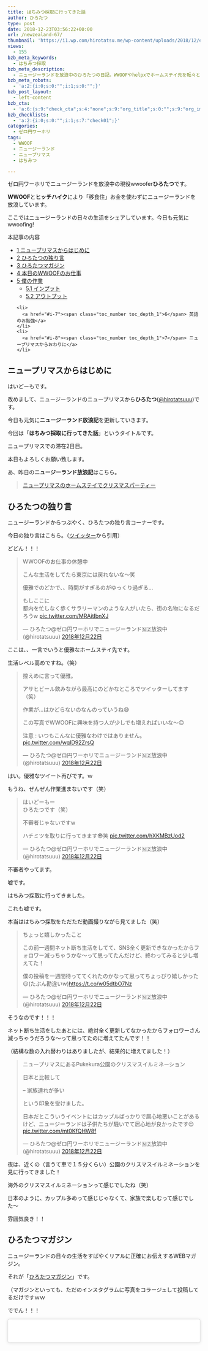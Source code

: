 ```yaml
---
title: はちみつ採取に行ってきた話
author: ひろたつ
type: post
date: 2018-12-23T03:56:22+00:00
url: /newzealand-67/
thumbnail: 'https://i1.wp.com/hirotatsu.me/wp-content/uploads/2018/12/e7f7b4e90f0ed731642a56c76a750cfa.png?fit=304%2C171&ssl=1'
views:
  - 155
bzb_meta_keywords:
  - はちみつ採取
bzb_meta_description:
  - ニュージーランドを放浪中のひろたつの日記。WWOOFやhelpxでホームステイ先を転々とし、ヒッチハイクで移動する。今日も元気にwwoofing！
bzb_meta_robots:
  - 'a:2:{i:0;s:0:"";i:1;s:0:"";}'
bzb_post_layout:
  - left-content
bzb_cta:
  - 'a:6:{s:9:"check_cta";s:4:"none";s:9:"org_title";s:0:"";s:9:"org_image";s:0:"";s:11:"org_content";s:0:"";s:15:"org_button_text";s:0:"";s:14:"org_button_url";s:0:"";}'
bzb_checklists:
  - 'a:2:{i:0;s:0:"";i:1;s:7:"check01";}'
categories:
  - ゼロ円ワーホリ
tags:
  - WWOOF
  - ニュージーランド
  - ニュープリマス
  - はちみつ

---
```

ゼロ円ワーホリでニュージーランドを放浪中の現役wwoofer**ひろたつ**です。
  
**WWOOF**と**ヒッチハイク**により「移食住」お金を使わずにニュージーランドを放浪しています。
  
ここではニュージーランドの日々の生活をシェアしています。今日も元気にwwoofing!

<!--more-->

<div id="toc_container" class="toc_transparent no_bullets">
  <p class="toc_title">
    本記事の内容
  </p>
  
  <ul class="toc_list">
    <li>
      <a href="#i"><span class="toc_number toc_depth_1">1</span> ニュープリマスからはじめに</a>
    </li>
    <li>
      <a href="#i-2"><span class="toc_number toc_depth_1">2</span> ひろたつの独り言</a>
    </li>
    <li>
      <a href="#i-3"><span class="toc_number toc_depth_1">3</span> ひろたつマガジン</a>
    </li>
    <li>
      <a href="#WWOOF"><span class="toc_number toc_depth_1">4</span> 本日のWWOOFのお仕事</a>
    </li>
    <li>
      <a href="#i-4"><span class="toc_number toc_depth_1">5</span> 僕の作業</a><ul>
        <li>
          <a href="#i-5"><span class="toc_number toc_depth_2">5.1</span> インプット</a>
        </li>
        <li>
          <a href="#i-6"><span class="toc_number toc_depth_2">5.2</span> アウトプット</a>
        </li>
      </ul>
    </li>
    
    <li>
      <a href="#i-7"><span class="toc_number toc_depth_1">6</span> 英語のお勉強</a>
    </li>
    <li>
      <a href="#i-8"><span class="toc_number toc_depth_1">7</span> ニュープリマスからおわりに</a>
    </li>
  </ul>
</div>

## <span id="i">ニュープリマスからはじめに</span>

はいどーもです。
  
改めまして、ニュージーランドのニュープリマスから**ひろたつ**</a>(<a href="https://twitter.com/hirotatsuuu" rel="noopener" target="_blank">@hirotatsuuu</a>)です。
  
今日も元気に**ニュージーランド放浪記**を更新していきます。

今回は「**はちみつ採取に行ってきた話**」というタイトルです。

ニュープリマスでの滞在2日目。

本日もよろしくお願い致します。

あ、昨日の**ニュージーランド放浪記**はこちら。

<blockquote class="wp-embedded-content" data-secret="zlNte972NB">
  <p>
    <a href="https://hirotatsu.me/newzealand-66/">ニュープリマスのホームステイでクリスマスパーティー</a>
  </p>
</blockquote>

<iframe class="wp-embedded-content" sandbox="allow-scripts" security="restricted" style="position: absolute; clip: rect(1px, 1px, 1px, 1px);" src="https://hirotatsu.me/newzealand-66/embed/#?secret=zlNte972NB" data-secret="zlNte972NB" width="500" height="282" title="&#8220;ニュープリマスのホームステイでクリスマスパーティー&#8221; &#8212; 世界のひろたつから" frameborder="0" marginwidth="0" marginheight="0" scrolling="no"></iframe>

## <span id="i-2">ひろたつの独り言</span>

ニュージーランドからつぶやく、ひろたつの独り言コーナーです。

今日の独り言はこちら。（<a href="https://twitter.com/hirotatsuuu" rel="noopener" target="_blank">ツイッター</a>から引用）

どどん！！！

<blockquote class="twitter-tweet" data-lang="ja">
  <p lang="ja" dir="ltr">
    WWOOFのお仕事の休憩中
  </p>
  
  <p>
    こんな生活をしてたら東京には戻れないな〜笑
  </p>
  
  <p>
    優雅でのどかで、、時間がすぎるのがゆっくり過ぎる&#8230;
  </p>
  
  <p>
    もしここに<br />都内を忙しなく歩くサラリーマンのような人がいたら、街の名物になるだろうw <a href="https://t.co/MRAitIbnXJ">pic.twitter.com/MRAitIbnXJ</a>
  </p>
  
  <p>
    &mdash; ひろたつ@ゼロ円ワーホリでニュージーランド🇳🇿放浪中 (@hirotatsuuu) <a href="https://twitter.com/hirotatsuuu/status/1076266548858253312?ref_src=twsrc%5Etfw">2018年12月22日</a>
  </p>
</blockquote>



ここは、、一言でいうと優雅なホームステイ先です。
  
生活レベル高めですね。（笑）

<blockquote class="twitter-tweet" data-lang="ja">
  <p lang="ja" dir="ltr">
    控えめに言って優雅。
  </p>
  
  <p>
    アサヒビール飲みながら最高にのどかなところでツイッターしてます（笑）
  </p>
  
  <p>
    作業が&#8230;はかどらないのなんのっていうね😅
  </p>
  
  <p>
    この写真でWWOOFに興味を持つ人が少しでも増えればいいな〜😌
  </p>
  
  <p>
    注意 : いつもこんなに優雅なわけではありません。 <a href="https://t.co/wqID92ZrsQ">pic.twitter.com/wqID92ZrsQ</a>
  </p>
  
  <p>
    &mdash; ひろたつ@ゼロ円ワーホリでニュージーランド🇳🇿放浪中 (@hirotatsuuu) <a href="https://twitter.com/hirotatsuuu/status/1076329601754816512?ref_src=twsrc%5Etfw">2018年12月22日</a>
  </p>
</blockquote>



はい。優雅なツイート再びです。ｗ
  
もうね、ぜんぜん作業進まないです（笑）

<blockquote class="twitter-tweet" data-lang="ja">
  <p lang="ja" dir="ltr">
    はいどーもー<br />ひろたつです（笑）
  </p>
  
  <p>
    不審者じゃないですw
  </p>
  
  <p>
    ハチミツを取りに行ってきます😎笑 <a href="https://t.co/hXKMBzUod2">pic.twitter.com/hXKMBzUod2</a>
  </p>
  
  <p>
    &mdash; ひろたつ@ゼロ円ワーホリでニュージーランド🇳🇿放浪中 (@hirotatsuuu) <a href="https://twitter.com/hirotatsuuu/status/1076296310943170562?ref_src=twsrc%5Etfw">2018年12月22日</a>
  </p>
</blockquote>



不審者やってます。

嘘です。

はちみつ採取に行ってきました。

これも嘘です。

本当ははちみつ採取をただただ動画撮りながら見てました（笑）

<blockquote class="twitter-tweet" data-lang="ja">
  <p lang="ja" dir="ltr">
    ちょっと嬉しかったこと
  </p>
  
  <p>
    この前一週間ネット断ち生活をしてて、SNS全く更新できなかったからフォロワー減っちゃうかな〜って思ってたんだけど、終わってみると少し増えてた！
  </p>
  
  <p>
    僕の投稿を一週間待っててくれたのかなって思ってちょっぴり嬉しかった😌(たぶん勘違いw)<a href="https://t.co/w05dtbO7Nz">https://t.co/w05dtbO7Nz</a>
  </p>
  
  <p>
    &mdash; ひろたつ@ゼロ円ワーホリでニュージーランド🇳🇿放浪中 (@hirotatsuuu) <a href="https://twitter.com/hirotatsuuu/status/1076302409171841024?ref_src=twsrc%5Etfw">2018年12月22日</a>
  </p>
</blockquote>



そうなのです！！！
  
ネット断ち生活をしたあとには、絶対全く更新してなかったからフォロワーさん減っちゃうだろうな〜って思ってたのに増えてたんです！！
  
（結構な数の入れ替わりはありましたが、結果的に増えてました！）

<blockquote class="twitter-tweet" data-lang="ja">
  <p lang="ja" dir="ltr">
    ニュープリマスにあるPukekura公園のクリスマスイルミネーション
  </p>
  
  <p>
    日本と比較して
  </p>
  
  <p>
    &#8211; 家族連れが多い
  </p>
  
  <p>
    という印象を受けました。
  </p>
  
  <p>
    日本だとこういうイベントにはカップルばっかりで居心地悪いことがあるけど、ニュージーランドは子供たちが騒いでて居心地が良かったです😌 <a href="https://t.co/mt0KfQHW8f">pic.twitter.com/mt0KfQHW8f</a>
  </p>
  
  <p>
    &mdash; ひろたつ@ゼロ円ワーホリでニュージーランド🇳🇿放浪中 (@hirotatsuuu) <a href="https://twitter.com/hirotatsuuu/status/1076421175360741376?ref_src=twsrc%5Etfw">2018年12月22日</a>
  </p>
</blockquote>



夜は、近くの（言うて車で１５分くらい）公園のクリスマスイルミネーションを見に行ってきました！
  
海外のクリスマスイルミネーションって感じでしたね（笑）
  
日本のように、カップル多めって感じじゃなくて、家族で楽しむって感じでした〜
  
雰囲気良き！！

## <span id="i-3">ひろたつマガジン</span>

ニュージーランドの日々の生活をすばやくリアルに正確にお伝えするWEBマガジン。
  
それが「<a href="https://www.instagram.com/hirotatsu_mag" rel="noopener" target="_blank">ひろたつマガジン</a>」です。
  
（マガジンといっても、ただのインスタグラムに写真をコラージュして投稿してるだけですｗｗ

ででん！！！

<blockquote class="instagram-media" data-instgrm-permalink="https://www.instagram.com/p/Brr9soJAhc2/?utm_source=ig_embed&utm_medium=loading" data-instgrm-version="12" style=" background:#FFF; border:0; border-radius:3px; box-shadow:0 0 1px 0 rgba(0,0,0,0.5),0 1px 10px 0 rgba(0,0,0,0.15); margin: 1px; max-width:540px; min-width:326px; padding:0; width:99.375%; width:-webkit-calc(100% - 2px); width:calc(100% - 2px);">
  <div style="padding:16px;">
    <a href="https://www.instagram.com/p/Brr9soJAhc2/?utm_source=ig_embed&utm_medium=loading" style=" background:#FFFFFF; line-height:0; padding:0 0; text-align:center; text-decoration:none; width:100%;" target="_blank"> </p> 
    
    <div style=" display: flex; flex-direction: row; align-items: center;">
      <div style="background-color: #F4F4F4; border-radius: 50%; flex-grow: 0; height: 40px; margin-right: 14px; width: 40px;">
      </div>
      
      <div style="display: flex; flex-direction: column; flex-grow: 1; justify-content: center;">
        <div style=" background-color: #F4F4F4; border-radius: 4px; flex-grow: 0; height: 14px; margin-bottom: 6px; width: 100px;">
        </div>
        
        <div style=" background-color: #F4F4F4; border-radius: 4px; flex-grow: 0; height: 14px; width: 60px;">
        </div>
      </div>
    </div>
    
    <div style="padding: 19% 0;">
    </div>
    
    <div style="display:block; height:50px; margin:0 auto 12px; width:50px;">
      <svg width="50px" height="50px" viewBox="0 0 60 60" version="1.1" xmlns="https://www.w3.org/2000/svg" xmlns:xlink="https://www.w3.org/1999/xlink"><g stroke="none" stroke-width="1" fill="none" fill-rule="evenodd"><g transform="translate(-511.000000, -20.000000)" fill="#000000"><g><path d="M556.869,30.41 C554.814,30.41 553.148,32.076 553.148,34.131 C553.148,36.186 554.814,37.852 556.869,37.852 C558.924,37.852 560.59,36.186 560.59,34.131 C560.59,32.076 558.924,30.41 556.869,30.41 M541,60.657 C535.114,60.657 530.342,55.887 530.342,50 C530.342,44.114 535.114,39.342 541,39.342 C546.887,39.342 551.658,44.114 551.658,50 C551.658,55.887 546.887,60.657 541,60.657 M541,33.886 C532.1,33.886 524.886,41.1 524.886,50 C524.886,58.899 532.1,66.113 541,66.113 C549.9,66.113 557.115,58.899 557.115,50 C557.115,41.1 549.9,33.886 541,33.886 M565.378,62.101 C565.244,65.022 564.756,66.606 564.346,67.663 C563.803,69.06 563.154,70.057 562.106,71.106 C561.058,72.155 560.06,72.803 558.662,73.347 C557.607,73.757 556.021,74.244 553.102,74.378 C549.944,74.521 548.997,74.552 541,74.552 C533.003,74.552 532.056,74.521 528.898,74.378 C525.979,74.244 524.393,73.757 523.338,73.347 C521.94,72.803 520.942,72.155 519.894,71.106 C518.846,70.057 518.197,69.06 517.654,67.663 C517.244,66.606 516.755,65.022 516.623,62.101 C516.479,58.943 516.448,57.996 516.448,50 C516.448,42.003 516.479,41.056 516.623,37.899 C516.755,34.978 517.244,33.391 517.654,32.338 C518.197,30.938 518.846,29.942 519.894,28.894 C520.942,27.846 521.94,27.196 523.338,26.654 C524.393,26.244 525.979,25.756 528.898,25.623 C532.057,25.479 533.004,25.448 541,25.448 C548.997,25.448 549.943,25.479 553.102,25.623 C556.021,25.756 557.607,26.244 558.662,26.654 C560.06,27.196 561.058,27.846 562.106,28.894 C563.154,29.942 563.803,30.938 564.346,32.338 C564.756,33.391 565.244,34.978 565.378,37.899 C565.522,41.056 565.552,42.003 565.552,50 C565.552,57.996 565.522,58.943 565.378,62.101 M570.82,37.631 C570.674,34.438 570.167,32.258 569.425,30.349 C568.659,28.377 567.633,26.702 565.965,25.035 C564.297,23.368 562.623,22.342 560.652,21.575 C558.743,20.834 556.562,20.326 553.369,20.18 C550.169,20.033 549.148,20 541,20 C532.853,20 531.831,20.033 528.631,20.18 C525.438,20.326 523.257,20.834 521.349,21.575 C519.376,22.342 517.703,23.368 516.035,25.035 C514.368,26.702 513.342,28.377 512.574,30.349 C511.834,32.258 511.326,34.438 511.181,37.631 C511.035,40.831 511,41.851 511,50 C511,58.147 511.035,59.17 511.181,62.369 C511.326,65.562 511.834,67.743 512.574,69.651 C513.342,71.625 514.368,73.296 516.035,74.965 C517.703,76.634 519.376,77.658 521.349,78.425 C523.257,79.167 525.438,79.673 528.631,79.82 C531.831,79.965 532.853,80.001 541,80.001 C549.148,80.001 550.169,79.965 553.369,79.82 C556.562,79.673 558.743,79.167 560.652,78.425 C562.623,77.658 564.297,76.634 565.965,74.965 C567.633,73.296 568.659,71.625 569.425,69.651 C570.167,67.743 570.674,65.562 570.82,62.369 C570.966,59.17 571,58.147 571,50 C571,41.851 570.966,40.831 570.82,37.631"></path></g></g></g></svg>
    </div>
    
    <div style="padding-top: 8px;">
      <div style=" color:#3897f0; font-family:Arial,sans-serif; font-size:14px; font-style:normal; font-weight:550; line-height:18px;">
        View this post on Instagram
      </div>
    </div>
    
    <div style="padding: 12.5% 0;">
    </div>
    
    <div style="display: flex; flex-direction: row; margin-bottom: 14px; align-items: center;">
      <div>
        <div style="background-color: #F4F4F4; border-radius: 50%; height: 12.5px; width: 12.5px; transform: translateX(0px) translateY(7px);">
        </div>
        
        <div style="background-color: #F4F4F4; height: 12.5px; transform: rotate(-45deg) translateX(3px) translateY(1px); width: 12.5px; flex-grow: 0; margin-right: 14px; margin-left: 2px;">
        </div>
        
        <div style="background-color: #F4F4F4; border-radius: 50%; height: 12.5px; width: 12.5px; transform: translateX(9px) translateY(-18px);">
        </div>
      </div>
      
      <div style="margin-left: 8px;">
        <div style=" background-color: #F4F4F4; border-radius: 50%; flex-grow: 0; height: 20px; width: 20px;">
        </div>
        
        <div style=" width: 0; height: 0; border-top: 2px solid transparent; border-left: 6px solid #f4f4f4; border-bottom: 2px solid transparent; transform: translateX(16px) translateY(-4px) rotate(30deg)">
        </div>
      </div>
      
      <div style="margin-left: auto;">
        <div style=" width: 0px; border-top: 8px solid #F4F4F4; border-right: 8px solid transparent; transform: translateY(16px);">
        </div>
        
        <div style=" background-color: #F4F4F4; flex-grow: 0; height: 12px; width: 16px; transform: translateY(-4px);">
        </div>
        
        <div style=" width: 0; height: 0; border-top: 8px solid #F4F4F4; border-left: 8px solid transparent; transform: translateY(-4px) translateX(8px);">
        </div>
      </div>
    </div>
    
    <div style="display: flex; flex-direction: column; flex-grow: 1; justify-content: center; margin-bottom: 24px;">
      <div style=" background-color: #F4F4F4; border-radius: 4px; flex-grow: 0; height: 14px; margin-bottom: 6px; width: 224px;">
      </div>
      
      <div style=" background-color: #F4F4F4; border-radius: 4px; flex-grow: 0; height: 14px; width: 144px;">
      </div>
    </div>
    
    <p>
      </a>
    </p>
    
    <p style=" color:#c9c8cd; font-family:Arial,sans-serif; font-size:14px; line-height:17px; margin-bottom:0; margin-top:8px; overflow:hidden; padding:8px 0 7px; text-align:center; text-overflow:ellipsis; white-space:nowrap;">
      <a href="https://www.instagram.com/p/Brr9soJAhc2/?utm_source=ig_embed&utm_medium=loading" style=" color:#c9c8cd; font-family:Arial,sans-serif; font-size:14px; font-style:normal; font-weight:normal; line-height:17px; text-decoration:none;" target="_blank">ひろたつマガジンさん(@hirotatsu_mag)がシェアした投稿</a> &#8211; <time style=" font-family:Arial,sans-serif; font-size:14px; line-height:17px;" datetime="2018-12-22T10:52:39+00:00">2018年12月月22日午前2時52分PST</time>
    </p></div> </blockquote> 
    
    <p>
    </p>
    
    <blockquote class="instagram-media" data-instgrm-permalink="https://www.instagram.com/p/Brr9_-1gdQS/?utm_source=ig_embed&utm_medium=loading" data-instgrm-version="12" style=" background:#FFF; border:0; border-radius:3px; box-shadow:0 0 1px 0 rgba(0,0,0,0.5),0 1px 10px 0 rgba(0,0,0,0.15); margin: 1px; max-width:540px; min-width:326px; padding:0; width:99.375%; width:-webkit-calc(100% - 2px); width:calc(100% - 2px);">
      <div style="padding:16px;">
        <a href="https://www.instagram.com/p/Brr9_-1gdQS/?utm_source=ig_embed&utm_medium=loading" style=" background:#FFFFFF; line-height:0; padding:0 0; text-align:center; text-decoration:none; width:100%;" target="_blank"> </p> 
        
        <div style=" display: flex; flex-direction: row; align-items: center;">
          <div style="background-color: #F4F4F4; border-radius: 50%; flex-grow: 0; height: 40px; margin-right: 14px; width: 40px;">
          </div>
          
          <div style="display: flex; flex-direction: column; flex-grow: 1; justify-content: center;">
            <div style=" background-color: #F4F4F4; border-radius: 4px; flex-grow: 0; height: 14px; margin-bottom: 6px; width: 100px;">
            </div>
            
            <div style=" background-color: #F4F4F4; border-radius: 4px; flex-grow: 0; height: 14px; width: 60px;">
            </div>
          </div>
        </div>
        
        <div style="padding: 19% 0;">
        </div>
        
        <div style="display:block; height:50px; margin:0 auto 12px; width:50px;">
          <svg width="50px" height="50px" viewBox="0 0 60 60" version="1.1" xmlns="https://www.w3.org/2000/svg" xmlns:xlink="https://www.w3.org/1999/xlink"><g stroke="none" stroke-width="1" fill="none" fill-rule="evenodd"><g transform="translate(-511.000000, -20.000000)" fill="#000000"><g><path d="M556.869,30.41 C554.814,30.41 553.148,32.076 553.148,34.131 C553.148,36.186 554.814,37.852 556.869,37.852 C558.924,37.852 560.59,36.186 560.59,34.131 C560.59,32.076 558.924,30.41 556.869,30.41 M541,60.657 C535.114,60.657 530.342,55.887 530.342,50 C530.342,44.114 535.114,39.342 541,39.342 C546.887,39.342 551.658,44.114 551.658,50 C551.658,55.887 546.887,60.657 541,60.657 M541,33.886 C532.1,33.886 524.886,41.1 524.886,50 C524.886,58.899 532.1,66.113 541,66.113 C549.9,66.113 557.115,58.899 557.115,50 C557.115,41.1 549.9,33.886 541,33.886 M565.378,62.101 C565.244,65.022 564.756,66.606 564.346,67.663 C563.803,69.06 563.154,70.057 562.106,71.106 C561.058,72.155 560.06,72.803 558.662,73.347 C557.607,73.757 556.021,74.244 553.102,74.378 C549.944,74.521 548.997,74.552 541,74.552 C533.003,74.552 532.056,74.521 528.898,74.378 C525.979,74.244 524.393,73.757 523.338,73.347 C521.94,72.803 520.942,72.155 519.894,71.106 C518.846,70.057 518.197,69.06 517.654,67.663 C517.244,66.606 516.755,65.022 516.623,62.101 C516.479,58.943 516.448,57.996 516.448,50 C516.448,42.003 516.479,41.056 516.623,37.899 C516.755,34.978 517.244,33.391 517.654,32.338 C518.197,30.938 518.846,29.942 519.894,28.894 C520.942,27.846 521.94,27.196 523.338,26.654 C524.393,26.244 525.979,25.756 528.898,25.623 C532.057,25.479 533.004,25.448 541,25.448 C548.997,25.448 549.943,25.479 553.102,25.623 C556.021,25.756 557.607,26.244 558.662,26.654 C560.06,27.196 561.058,27.846 562.106,28.894 C563.154,29.942 563.803,30.938 564.346,32.338 C564.756,33.391 565.244,34.978 565.378,37.899 C565.522,41.056 565.552,42.003 565.552,50 C565.552,57.996 565.522,58.943 565.378,62.101 M570.82,37.631 C570.674,34.438 570.167,32.258 569.425,30.349 C568.659,28.377 567.633,26.702 565.965,25.035 C564.297,23.368 562.623,22.342 560.652,21.575 C558.743,20.834 556.562,20.326 553.369,20.18 C550.169,20.033 549.148,20 541,20 C532.853,20 531.831,20.033 528.631,20.18 C525.438,20.326 523.257,20.834 521.349,21.575 C519.376,22.342 517.703,23.368 516.035,25.035 C514.368,26.702 513.342,28.377 512.574,30.349 C511.834,32.258 511.326,34.438 511.181,37.631 C511.035,40.831 511,41.851 511,50 C511,58.147 511.035,59.17 511.181,62.369 C511.326,65.562 511.834,67.743 512.574,69.651 C513.342,71.625 514.368,73.296 516.035,74.965 C517.703,76.634 519.376,77.658 521.349,78.425 C523.257,79.167 525.438,79.673 528.631,79.82 C531.831,79.965 532.853,80.001 541,80.001 C549.148,80.001 550.169,79.965 553.369,79.82 C556.562,79.673 558.743,79.167 560.652,78.425 C562.623,77.658 564.297,76.634 565.965,74.965 C567.633,73.296 568.659,71.625 569.425,69.651 C570.167,67.743 570.674,65.562 570.82,62.369 C570.966,59.17 571,58.147 571,50 C571,41.851 570.966,40.831 570.82,37.631"></path></g></g></g></svg>
        </div>
        
        <div style="padding-top: 8px;">
          <div style=" color:#3897f0; font-family:Arial,sans-serif; font-size:14px; font-style:normal; font-weight:550; line-height:18px;">
            View this post on Instagram
          </div>
        </div>
        
        <div style="padding: 12.5% 0;">
        </div>
        
        <div style="display: flex; flex-direction: row; margin-bottom: 14px; align-items: center;">
          <div>
            <div style="background-color: #F4F4F4; border-radius: 50%; height: 12.5px; width: 12.5px; transform: translateX(0px) translateY(7px);">
            </div>
            
            <div style="background-color: #F4F4F4; height: 12.5px; transform: rotate(-45deg) translateX(3px) translateY(1px); width: 12.5px; flex-grow: 0; margin-right: 14px; margin-left: 2px;">
            </div>
            
            <div style="background-color: #F4F4F4; border-radius: 50%; height: 12.5px; width: 12.5px; transform: translateX(9px) translateY(-18px);">
            </div>
          </div>
          
          <div style="margin-left: 8px;">
            <div style=" background-color: #F4F4F4; border-radius: 50%; flex-grow: 0; height: 20px; width: 20px;">
            </div>
            
            <div style=" width: 0; height: 0; border-top: 2px solid transparent; border-left: 6px solid #f4f4f4; border-bottom: 2px solid transparent; transform: translateX(16px) translateY(-4px) rotate(30deg)">
            </div>
          </div>
          
          <div style="margin-left: auto;">
            <div style=" width: 0px; border-top: 8px solid #F4F4F4; border-right: 8px solid transparent; transform: translateY(16px);">
            </div>
            
            <div style=" background-color: #F4F4F4; flex-grow: 0; height: 12px; width: 16px; transform: translateY(-4px);">
            </div>
            
            <div style=" width: 0; height: 0; border-top: 8px solid #F4F4F4; border-left: 8px solid transparent; transform: translateY(-4px) translateX(8px);">
            </div>
          </div>
        </div>
        
        <div style="display: flex; flex-direction: column; flex-grow: 1; justify-content: center; margin-bottom: 24px;">
          <div style=" background-color: #F4F4F4; border-radius: 4px; flex-grow: 0; height: 14px; margin-bottom: 6px; width: 224px;">
          </div>
          
          <div style=" background-color: #F4F4F4; border-radius: 4px; flex-grow: 0; height: 14px; width: 144px;">
          </div>
        </div>
        
        <p>
          </a>
        </p>
        
        <p style=" color:#c9c8cd; font-family:Arial,sans-serif; font-size:14px; line-height:17px; margin-bottom:0; margin-top:8px; overflow:hidden; padding:8px 0 7px; text-align:center; text-overflow:ellipsis; white-space:nowrap;">
          <a href="https://www.instagram.com/p/Brr9_-1gdQS/?utm_source=ig_embed&utm_medium=loading" style=" color:#c9c8cd; font-family:Arial,sans-serif; font-size:14px; font-style:normal; font-weight:normal; line-height:17px; text-decoration:none;" target="_blank">ひろたつマガジンさん(@hirotatsu_mag)がシェアした投稿</a> &#8211; <time style=" font-family:Arial,sans-serif; font-size:14px; line-height:17px;" datetime="2018-12-22T10:55:18+00:00">2018年12月月22日午前2時55分PST</time>
        </p></div> </blockquote> 
        
        <p>
        </p>
        
        <p>
          今日は優雅な一日となりました。
        </p>
        
        <p>
          午前中はWWOOFのお仕事をして、午後ははちみつ採取からのホームステイ先にお客さんがぞろぞろと来て、、、簡単なパーティー？が。<br /> クリスマスシーズンだからですかね、？<br /> お酒ばっかり飲んでます〜（笑）
        </p>
        
        <p>
          はちみつ採取は、、、
        </p>
        
        <p>
          よだれが、、足りない。。。<br /> うまそすぎるのだよ、全く。
        </p>
        
        <p>
          甘党の僕は、黄色いくまさんと肩を並べるくらいはちみつが大好物なので、エンドレスよだれを体感しました。<br /> 茶色いツボにたっぷりのはちみつを入れて、直接手を突っ込んで舐め回したい。
        </p>
        
        <p>
          僕は欲を抑えるのに必死でした。
        </p>
        
        <p>
          残った部分をぺろりと舐めると、、体中に「甘さ」が行き渡りました。<br /> これこそ生き地獄。<br /> はちみつ欲が刺激されすぎて、、、
        </p>
        
        <p>
          結果、ツイッターに籠もっていました（笑）<br /> 現実逃避ってやつですｗｗ
        </p>
        
        <p>
          そのおかげもあって、ツイッターは捗りましたが、作業は捗りませんでした。<br /> 理由ははちみつにすり替えてますが、実際は優雅度です。
        </p>
        
        <p>
          こんなに優雅な生活をしてよいのだろうか。<br /> と考えていると、気づけば夕ご飯の時間になっていました。
        </p>
        
        <p>
          これも理由としては違います。
        </p>
        
        <p>
          作業が進まなかった本当の理由は、
        </p>
        
        <p>
          「お酒が入ってたから」
        </p>
        
        <p>
          ですねｗ
        </p>
        
        <p>
          以上。ｗｗｗ
        </p>
        
        <p>
          フォローお待ちしてます😉<br /> 👉<a href="https://www.instagram.com/hirotatsu_mag" rel="noopener" target="_blank">ひろたつマガジン</a>
        </p>
        
        <p>
          あ、こちらもよければぜひぜひ〜（一応本垢ｗ<br /> 👉<a href="https://www.instagram.com/hirotatsuuuu" rel="noopener" target="_blank">世界のひろたつから</a>
        </p>
        
        <h2>
          <span id="WWOOF">本日のWWOOFのお仕事</span>
        </h2>
        
        <blockquote class="twitter-tweet" data-lang="ja">
          <p lang="ja" dir="ltr">
            今日のWWOOFのお仕事
          </p>
          
          <p>
            &#8211; 洗濯物畳む<br />&#8211; お庭にバーク(湿った細かい木)を敷き詰める<br />&#8211; ハチミツ採取
          </p>
          
          <p>
            ハチミツ採取は、、、よだれが足りなくなりました🤤🤤🤤
          </p>
          
          <p>
            ホストは「少しタイミングが早くて全然取れなかった」と言ってましたが、2リットルのハチミツが取れたそうです&#8230;基準がわからん😅 <a href="https://t.co/4cYy87jv5x">pic.twitter.com/4cYy87jv5x</a>
          </p>
          
          <p>
            &mdash; ひろたつ@ゼロ円ワーホリでニュージーランド🇳🇿放浪中 (@hirotatsuuu) <a href="https://twitter.com/hirotatsuuu/status/1076426737657905152?ref_src=twsrc%5Etfw">2018年12月22日</a>
          </p>
        </blockquote>
        
        <p>
        </p>
        
        <p>
          実際ははちみつ採取はWWOOFのお仕事ではないですｗ<br /> だって仕事してないもんｗｗｗ
        </p>
        
        <p>
          午前中の「バークの敷き詰め」がメインのお仕事でした。
        </p>
        
        <p>
          今回は、なんか他のウーファーではないんですが、助っ人外国人がいましたｗ<br /> どういう立ち位置の人なのか最後までよくわかりませんでしたが、<br /> 一緒に作業をして、一緒に休憩して、一緒にランチを食べて、一緒にはちみつ採取しましたｗ
        </p>
        
        <p>
          誰だったんだ、、、一体。。
        </p>
        
        <h2>
          <span id="i-4">僕の作業</span>
        </h2>
        
        <p>
          本日、僕が行ったインプットやアウトプット、その他諸々をシェアします。<br /> （遊んでばっかりじゃないですよってことを伝えるために、、、
        </p>
        
        <p>
          何かの参考になればと思います。
        </p>
        
        <h3>
          <span id="i-5">インプット</span>
        </h3>
        
        <p>
          うーん、、忘れたｗｗｗ
        </p>
        
        <p>
          前日分のインプットって何やったか忘れますよね（笑）<br /> 今日からインプットした内容はメモしておかないと。。。
        </p>
        
        <h3>
          <span id="i-6">アウトプット</span>
        </h3>
        
        <ul>
          <li>
            ツイート 7件
          </li>
          <li>
            インスタ 2件
          </li>
          <li>
            ブログ 1件
          </li>
        </ul>
        
        <p>
          よく考えたら、、インスタっていくつもアカウントあって、全部同時並行で運用しているから、、全部入れるのか微妙なところだな〜と。<br /> だって投稿してる写真はほぼ一緒なんですもん。。
        </p>
        
        <p>
          加工したり、内容が違ったりはありますが。
        </p>
        
        <p>
          どうしよう、、ッテ感じ。
        </p>
        
        <h2>
          <span id="i-7">英語のお勉強</span>
        </h2>
        
        <p>
          ここでは、毎日僕が新しく覚えた英語を3つご紹介します。<br /> 僕の英語力の低さが露呈しますが、、しゃーなしｗ
        </p>
        
        <ul>
          <li>
            bark（Bark compost） 堆肥
          </li>
          <li>
            rusty 錆びた
          </li>
          <li>
            melt 溶ける
          </li>
        </ul>
        
        <p>
          barkは今日のWWOOFのお仕事で関わったので。<br /> した２つは、WWOOFをしてると結構耳にするので〜
        </p>
        
        <h2>
          <span id="i-8">ニュープリマスからおわりに</span>
        </h2>
        
        <p>
          本日の一日はいかがだったでしょうか。<br /> ワーホリや留学を考えてる人、WWOOFやhelpx,workawayなどのワークエクスチェンジを使ってホームステイをしようと考えてる人、お金を使わずに海外に長期滞在しようと考えてる人へ、何かの参考になれば幸いです。
        </p>
        
        <p>
          以上、<span style="color: blue; font-weight: bold;">ゼロ円ワーホリでニュージーランドを放浪</span>している<strong>ひろたつ</strong></a>(<a href="https://twitter.com/hirotatsuuu" rel="noopener" target="_blank">@hirotatsuuu</a>)の一日でした。
        </p>
        
        <p>
          最後まで読んでくださり、ありがとうございました。<br /> 僕のニュージーランド放浪はこれからも続きます。<br /> なので、明日の<strong>ニュージーランド放浪記</strong>もぜひ見てくださいな〜<br /> コメント等もお待ちしてます😉（DMでもツイッターのリプライでもなんでも受け付けてます！）
        </p>
        
        <hr />
        
        <p>
          「世界のひろたつから」では、ニュージーランド放浪記以外にも様々な記事を公開しています。<br /> 興味がありましたら、何かの参考にしてください。
        </p>
        
        <p>
          僕がニュージーランドを放浪している理由は<strong>英語</strong>のためです。
        </p>
        
        <blockquote class="wp-embedded-content" data-secret="xmrTf7rknP">
          <p>
            <a href="https://hirotatsu.me/why-english-speaking/">なぜ僕が英語を喋れるようになりたいのか？</a>
          </p>
        </blockquote>
        
        <p>
          <iframe class="wp-embedded-content" sandbox="allow-scripts" security="restricted" style="position: absolute; clip: rect(1px, 1px, 1px, 1px);" src="https://hirotatsu.me/why-english-speaking/embed/#?secret=xmrTf7rknP" data-secret="xmrTf7rknP" width="500" height="282" title="&#8220;なぜ僕が英語を喋れるようになりたいのか？&#8221; &#8212; 世界のひろたつから" frameborder="0" marginwidth="0" marginheight="0" scrolling="no"></iframe>
        </p>
        
        <p>
          WWOOFってなーに？という方はこちらの記事をチェック。
        </p>
        
        <blockquote class="wp-embedded-content" data-secret="5ho6yGH05M">
          <p>
            <a href="https://hirotatsu.me/wwoof-nz/">ニュージーランドでWWOOFを使ってホームステイしてみた</a>
          </p>
        </blockquote>
        
        <p>
          <iframe class="wp-embedded-content" sandbox="allow-scripts" security="restricted" style="position: absolute; clip: rect(1px, 1px, 1px, 1px);" src="https://hirotatsu.me/wwoof-nz/embed/#?secret=5ho6yGH05M" data-secret="5ho6yGH05M" width="500" height="282" title="&#8220;ニュージーランドでWWOOFを使ってホームステイしてみた&#8221; &#8212; 世界のひろたつから" frameborder="0" marginwidth="0" marginheight="0" scrolling="no"></iframe>
        </p>
        
        <div style="font-size: 0px; height: 0px; line-height: 0px; margin: 0; padding: 0; clear: both;">
        </div>
